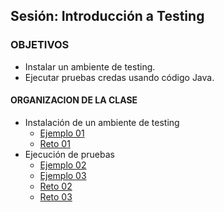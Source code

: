 
## Sesión: Introducción a Testing

### OBJETIVOS 

- Instalar un ambiente de testing.
- Ejecutar pruebas credas usando código Java.

#### ORGANIZACION DE LA CLASE 

- Instalación de un ambiente de testing
	- [Ejemplo 01](Ejemplo-01)
	- [Reto 01](Reto-01)
- Ejecución de pruebas
	- [Ejemplo 02](Ejemplo-02)
	- [Ejemplo 03](Ejemplo-03)
	- [Reto 02](Reto-02)
	- [Reto 03](Reto-03)


